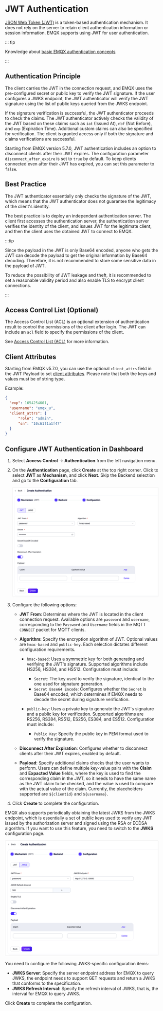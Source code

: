 # JWT Authentication

[JSON Web Token (JWT)](https://jwt.io/) is a token-based authentication mechanism. It does not rely on the server to retain client authentication information or session information. EMQX supports using JWT for user authentication. 

::: tip

Knowledge about [basic EMQX authentication concepts](../authn/authn.md)

:::

## Authentication Principle

The client carries the JWT in the connection request, and EMQX uses the pre-configured secret or public key to verify the JWT signature. If the user configures a JWKS endpoint, the JWT authenticator will verify the JWT signature using the list of public keys queried from the JWKS endpoint. 

If the signature verification is successful, the JWT authenticator proceeds to check the claims. The JWT authenticator actively checks the validity of the JWT based on these claims such as `iat` (Issued At), `nbf` (Not Before), and `exp` (Expiration Time). Additional custom claims can also be specified for verification. The client is granted access only if both the signature and claims verifications are successful.

Starting from EMQX version 5.7.0, JWT authentication includes an option to disconnect clients after their JWT expires. The configuration parameter `disconnect_after_expire` is set to `true` by default. To keep clients connected even after their JWT has expired, you can set this parameter to `false`.

## Best Practice

The JWT authenticator essentially only checks the signature of the JWT, which means that the JWT authenticator does not guarantee the legitimacy of the client's identity.

The best practice is to deploy an independent authentication server. The client first accesses the authentication server, the authentication server verifies the identity of the client, and issues JWT for the legitimate client, and then the client uses the obtained JWT to connect to EMQX.

:::tip

Since the payload in the JWT is only Base64 encoded, anyone who gets the JWT can decode the payload to get the original information by Base64 decoding. Therefore, it is not recommended to store some sensitive data in the payload of JWT.

To reduce the possibility of JWT leakage and theft, it is recommended to set a reasonable validity period and also enable TLS to encrypt client connections.

:::

## Access Control List (Optional)

The Access Control List (ACL) is an optional extension of authentication result to control the permissions of the client after login. The JWT can include an `acl` field to specify the permissions of the client.

See [Access Control List (ACL)](./acl.md) for more information.

## Client Attributes

Starting from EMQX v5.7.0, you can use the optional `client_attrs` field in the JWT Payload to set [client attributes](../../client-attributes/client-attributes.md). Please note that both the keys and values must be of string type.

Example:

```json
{
  "exp": 1654254601,
  "username": "emqx_u",
  "client_attrs": {
      "role": "admin",
      "sn": "10c61f1a1f47"
  }
}
```

## Configure JWT Authentication in Dashboard

1. Select **Access Control** -> **Authentication** from the left navigation menu. 

2. On the **Authentication** page, click **Create** at the top right corner. Click to select **JWT** as **Mechanism**, and click **Next**. Skip the Backend selection and go to the **Configuration** tab. 

   <img src="./assets/authn-jwt.png" alt="JWT" style="zoom:67%;" />

3. Configure the following options:

   - **JWT From**: Determines where the JWT is located in the client connection request. Available options are `password` and `username`, corresponding to the `Password` and `Username` fields in the MQTT `CONNECT` packet for MQTT clients.

   - **Algorithm**: Specify the encryption algorithm of JWT. Optional values ​​are `hmac-based` and `public-key`. Each selection dictates different configuration requirements.

     - `hmac-based`: Uses a symmetric key for both generating and verifying the JWT's signature. Supported algorithms include HS256, HS384, and HS512. Configuration must include:
       - `Secret`: The key used to verify the signature, identical to the one used for signature generation.
       - `Secret Base64 Encode`: Configures whether the `Secret` is Base64 encoded, which determines if EMQX needs to decode the secret during signature verification.

     - `public-key`: Uses a private key to generate the JWT's signature and a public key for verification. Supported algorithms are RS256, RS384, RS512, ES256, ES384, and ES512. Configuration must include:
        - `Public Key`: Specify the public key in PEM format used to verify the signature.

   - **Disconnect After Expiration**: Configures whether to disconnect clients after their JWT expires, enabled by default.
   - **Payload**: Specify additional claims checks that the user wants to perform. Users can define multiple key-value pairs with the **Claim** and **Expacted Value** fields, where the key is used to find the corresponding claim in the JWT, so it needs to have the same name as the JWT claim to be checked, and the value is used to compare with the actual value of the claim. Currently, the placeholders supported are `${clientid}` and `${username}`. 

4. Click **Create** to complete the configuration.


EMQX also supports periodically obtaining the latest JWKS from the JWKS endpoint, which is essentially a set of public keys used to verify any JWT issued by the authorization server and signed using the RSA or ECDSA algorithm. If you want to use this feature, you need to switch to the **JWKS** configuration page.

<img src="./assets/authn-jwt-2.png" style="zoom:67%;" />

You need to configure the following JWKS-specific configuration items:

- **JWKS Server**: Specify the server endpoint address for EMQX to query JWKS, the endpoint needs to support GET requests and return a JWKS that conforms to the specification.
- **JWKS Refresh Interval**: Specify the refresh interval of JWKS, that is, the interval for EMQX to query JWKS.

Click **Create** to complete the configuration.

<!-- ## Configure with Configuration Items

You can also configuration items for the configuration. For detailed steps, see [authn-jwt:*](../../configuration/configuration-manual.html#authn-jwt:hmac-based). -->


```
